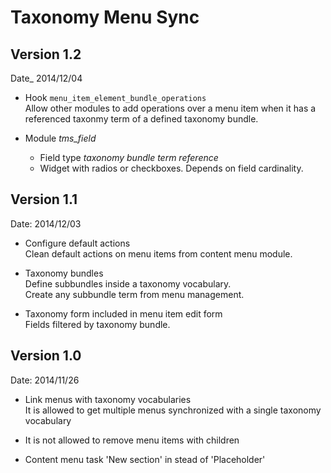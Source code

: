 # Taxonomy Menu Sync

## Version 1.2

Date_ 2014/12/04

- Hook `menu_item_element_bundle_operations`  
Allow other modules to add operations over a menu item when it has a referenced taxonmy term of a defined taxonomy bundle.

- Module *tms_field*  
	- Field type *taxonomy bundle term reference*
	- Widget with radios or checkboxes. Depends on field cardinality.

## Version 1.1

Date: 2014/12/03

- Configure default actions  
Clean default actions on menu items from content menu module.

- Taxonomy bundles  
Define subbundles inside a taxonomy vocabulary.  
Create any subbundle term from menu management.

- Taxonomy form included in menu item edit form  
Fields filtered by taxonomy bundle.

## Version 1.0 

Date: 2014/11/26

- Link menus with taxonomy vocabularies  
It is allowed to get multiple menus synchronized with a single taxonomy vocabulary

- It is not allowed to remove menu items with children

- Content menu task 'New section' in stead of 'Placeholder'